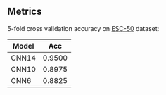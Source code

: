 ## Metrics

5-fold cross validation accuracy on [ESC-50](https://github.com/karolpiczak/ESC-50) dataset:

|Model|Acc|
|--|--|
|CNN14| 0.9500
|CNN10| 0.8975
|CNN6| 0.8825
